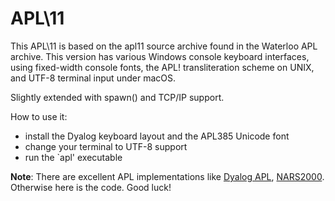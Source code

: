 APL\11
======

This APL\11 is based on the apl11 source archive found in the Waterloo
APL archive.  This version has various Windows console keyboard interfaces,
using fixed-width console fonts, the APL! transliteration scheme on UNIX,
and UTF-8 terminal input under macOS.

Slightly extended with spawn() and TCP/IP support.

How to use it:
  * install the Dyalog keyboard layout and the APL385 Unicode font
  * change your terminal to UTF-8 support
  * run the `apl' executable

**Note**: There are excellent APL implementations like [Dyalog APL](https://www.dyalog.com), [NARS2000](http://www.nars2000.org). Otherwise here is the code. Good luck!
